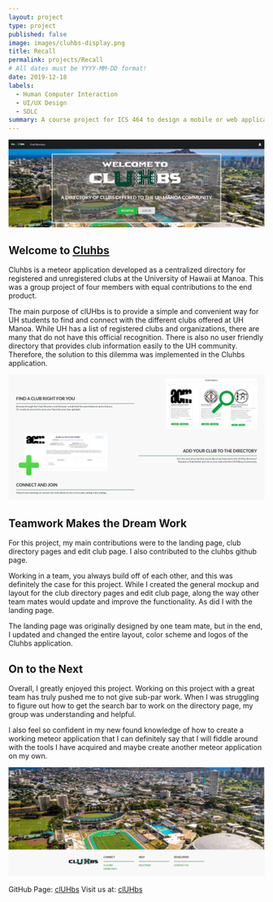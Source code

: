 ```yaml
---
layout: project
type: project
published: false
image: images/cluhbs-display.png
title: Recall
permalink: projects/Recall
# All dates must be YYYY-MM-DD format!
date: 2019-12-18
labels:
  - Human Computer Interaction
  - UI/UX Design
  - SDLC
summary: A course project for ICS 464 to design a mobile or web application.
---
```


<img class="ui centered fluid image" src="../images/welcome-to-cluhbs.PNG">

## Welcome to [Cluhbs](http://cluhbs.meteorapp.com/#/)
Cluhbs is a meteor application developed as a centralized directory for registered and unregistered clubs at the University of Hawaii at Manoa. This was a group project of four members with equal contributions to the end product.

The main purpose of clUHbs is to provide a simple and convenient way for UH students to find and connect with the different clubs offered at UH Manoa. While UH has a list of registered clubs and organizations, there are many that do not have this official recognition. There is also no user friendly directory that provides club information easily to the UH community. Therefore, the solution to this dilemma was implemented in the Cluhbs application.

<img class="ui centered fluid image" src="../images/find-a-club.PNG">

## Teamwork Makes the Dream Work
For this project, my main contributions were to the landing page, club directory pages and edit club page. I also contributed to the cluhbs github page.

Working in a team, you always build off of each other, and this was definitely the case for this project. While I created the general mockup and layout for the club directory pages and edit club page, along the way other team mates would update and improve the functionality. As did I with the landing page.

The landing page was originally designed by one team mate, but in the end, I updated and
changed the entire layout, color scheme and logos of the Cluhbs application.

## On to the Next
Overall, I greatly enjoyed this project. Working on this project with a great team has truly pushed me to not give sub-par work. When I was struggling to figure out how to get the search bar to work on the directory page, my group was understanding and helpful.

I also feel so confident in my new found knowledge of how to create a working meteor application that I can definitely say that I will fiddle around with the tools I have acquired and maybe create another meteor application on my own.

<img class="ui centered fluid image" src="../images/footer.PNG">

GitHub Page: <a href="https://cluhbs.github.io/"><i class="large github icon "></i>clUHbs</a>
Visit us at: <a href="http://cluhbs.meteorapp.com/#/">clUHbs</a>

